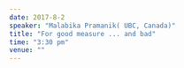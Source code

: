 ```yaml
---
date: 2017-8-2
speaker: "Malabika Pramanik( UBC, Canada)"
title: "For good measure ... and bad"
time: "3:30 pm"
venue: ""
---
```


